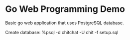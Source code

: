 # Go Web Programming Demo

Basic go web application that uses PostgreSQL database.

Create database: %psql -d chitchat -U chit -f setup.sql
